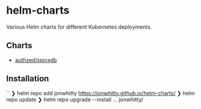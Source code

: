 # helm-charts
Various Helm charts for different Kubernetes deployments.

## Charts
* [authzed/spicedb](./charts/spicedb/README.md)

## Installation
``
❯ helm repo add jonwhitty https://jonwhitty.github.io/helm-charts/
❯ helm repo update
❯ helm repo upgrade --install ... <release> jonwhitty/<chart>
```